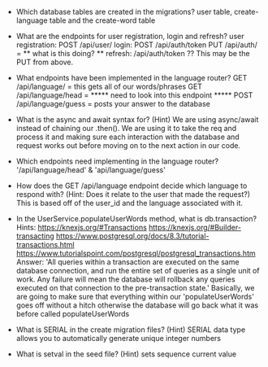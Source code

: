 - Which database tables are created in the migrations?
  user table, create-language table and the create-word table
  
- What are the endpoints for user registration, login and refresh?
  user registration: POST /api/user/
  login: POST /api/auth/token
         PUT /api/auth/ = ** what is this doing? **
  refresh: /api/auth/token ?? This may be the PUT from above.
  
- What endpoints have been implemented in the language router?
  GET /api/language/ = this gets all of our words/phrases
  GET /api/language/head = ***** need to look into this endpoint *****
  POST /api/language/guess = posts your answer to the database
  
- What is the async and await syntax for? (Hint)
  We are using async/await instead of chaining our .then(). We are using it to take the req and process it 
  and making sure each interaction with the database and request works out before moving on to the next 
  action in our code.
  
- Which endpoints need implementing in the language router?
  '/api/language/head' & 'api/language/guess'

- How does the GET /api/language endpoint decide which language to respond with? 
  (Hint: Does it relate to the user that made the request?)
    This is based off of the user_id and the language associated with it.

- In the UserService.populateUserWords method, what is db.transaction?
  Hints:
  https://knexjs.org/#Transactions
  https://knexjs.org/#Builder-transacting
  https://www.postgresql.org/docs/8.3/tutorial-transactions.html
  https://www.tutorialspoint.com/postgresql/postgresql_transactions.htm
    Answer: 'All queries within a transaction are executed on the same database connection, 
    and run the entire set of queries as a single unit of work. Any failure will mean the database will 
    rollback any queries executed on that connection to the pre-transaction state.'
    Basically, we are going to make sure that everything within our 'populateUserWords' goes off without a hitch otherwise
    the database will go back what it was before called populateUserWords
  
- What is SERIAL in the create migration files? (Hint)
  SERIAL data type allows you to automatically generate unique integer numbers

- What is setval in the seed file? (Hint)
  sets sequence current value